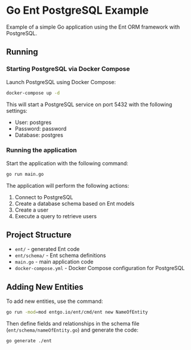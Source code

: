 # Go Ent PostgreSQL Example

Example of a simple Go application using the Ent ORM framework with PostgreSQL.

## Running

### Starting PostgreSQL via Docker Compose

Launch PostgreSQL using Docker Compose:

```bash
docker-compose up -d
```

This will start a PostgreSQL service on port 5432 with the following settings:

- User: postgres
- Password: password
- Database: postgres

### Running the application

Start the application with the following command:

```bash
go run main.go
```

The application will perform the following actions:

1. Connect to PostgreSQL
2. Create a database schema based on Ent models
3. Create a user
4. Execute a query to retrieve users

## Project Structure

- `ent/` - generated Ent code
- `ent/schema/` - Ent schema definitions
- `main.go` - main application code
- `docker-compose.yml` - Docker Compose configuration for PostgreSQL

## Adding New Entities

To add new entities, use the command:

```bash
go run -mod=mod entgo.io/ent/cmd/ent new NameOfEntity
```

Then define fields and relationships in the schema file (`ent/schema/nameOfEntity.go`) and generate the code:

```bash
go generate ./ent
```
